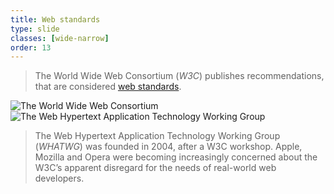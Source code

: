 ```yaml
---
title: Web standards
type: slide
classes: [wide-narrow]
order: 13
---
```


> The World Wide Web Consortium (*W3C*) publishes recommendations, that are considered [web standards](https://www.w3.org/standards/).

![The World Wide Web Consortium](https://upload.wikimedia.org/wikipedia/commons/thumb/e/ed/W3C%C2%AE_Icon.svg/440px-W3C%C2%AE_Icon.svg.png)
![The Web Hypertext Application Technology Working Group](https://upload.wikimedia.org/wikipedia/commons/a/a1/WHATWG_logo.svg)


> The Web Hypertext Application Technology Working Group (*WHATWG*) was founded in 2004, after a W3C workshop. Apple, Mozilla and Opera were becoming increasingly concerned about the W3C’s apparent disregard for the needs of real-world web developers.